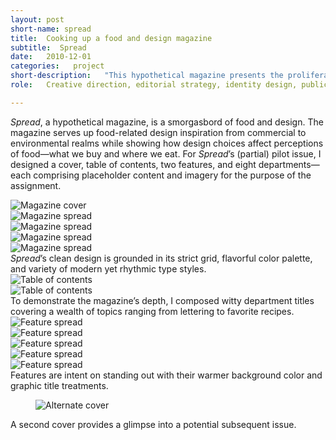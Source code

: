 ```yaml
---
layout: post
short-name: spread
title:  Cooking up a food and design magazine
subtitle:  Spread
date:   2010-12-01
categories:   project
short-description:   "This hypothetical magazine presents the proliferation of “things” designed around what we eat. Targeting designers and foodies, <em>Spread</em> underscores that good design can elevate our food experience. Its pilot issue features current designs that stand out on the shelf or in the marketplace."
role:   Creative direction, editorial strategy, identity design, publication design

---
```


<em>Spread</em>, a hypothetical magazine, is a smorgasbord of food and design. The magazine serves up food-related design inspiration from commercial to environmental realms while showing how design choices affect perceptions of food—what we buy and where we eat. For <em>Spread</em>’s (partial) pilot issue, I designed a cover, table of contents, two features, and eight departments—each comprising placeholder content and imagery for the purpose of the assignment.

<div class="fig-with-cap">
  <div id="carousel-1">
    <div><img data-lazy="../../../../a/img/spread-01-01.jpg" alt="Magazine cover"></div>      
    <div><img data-lazy="../../../../a/img/spread-01-02.jpg" alt="Magazine spread"></div>
    <div><img data-lazy="../../../../a/img/spread-01-03.jpg" alt="Magazine spread"></div>
    <div><img data-lazy="../../../../a/img/spread-01-04.jpg" alt="Magazine spread"></div>
    <div><img data-lazy="../../../../a/img/spread-01-05.jpg" alt="Magazine spread"></div>
  </div>
  <div class="caption">
    <div id="carousel-arrows-1"></div>
    <figcaption><em>Spread</em>’s clean design is grounded in its strict grid, flavorful color palette, and variety of modern yet rhythmic type styles. </figcaption>
  </div>
</div>

<div class="fig-with-cap">
  <div id="carousel-2">
    <div><img data-lazy="../../../../a/img/spread-02-01.jpg" alt="Table of contents"></div>      
    <div><img data-lazy="../../../../a/img/spread-02-02.jpg" alt="Table of contents"></div>
  </div>
  <div class="caption">
    <div id="carousel-arrows-2"></div>
    <figcaption>To demonstrate the magazine’s depth, I composed witty department titles covering a wealth of topics ranging from lettering to favorite recipes.</figcaption>
  </div>
</div>

<div class="fig-with-cap">
  <div id="carousel-3">
    <div><img data-lazy="../../../../a/img/spread-03-01.jpg" alt="Feature spread"></div>      
    <div><img data-lazy="../../../../a/img/spread-03-02.jpg" alt="Feature spread"></div>
    <div><img data-lazy="../../../../a/img/spread-03-03.jpg" alt="Feature spread"></div>
    <div><img data-lazy="../../../../a/img/spread-03-04.jpg" alt="Feature spread"></div>
    <div><img data-lazy="../../../../a/img/spread-03-05.jpg" alt="Feature spread"></div>
  </div>
  <div class="caption">
    <div id="carousel-arrows-3"></div>
    <figcaption>Features are intent on standing out with their warmer background color and graphic title treatments.</figcaption>
  </div>
</div>

<div class="fig-with-cap">
  <figure class="center-image-wider"><img src="../../../../a/img/spread-04.jpg" alt="Alternate cover"></figure>
  <figcaption class="caption">A second cover provides a glimpse into a potential subsequent issue.</figcaption>
</div>
